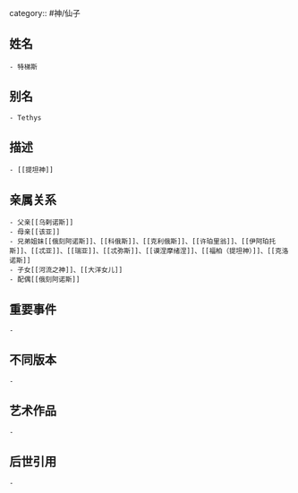 category:: #神/仙子
## 姓名
	- 特梯斯
## 别名
	- Tethys
## 描述
	- [[提坦神]]
## 亲属关系
	- 父亲[[乌剌诺斯]]
	- 母亲[[该亚]]
	- 兄弟姐妹[[俄刻阿诺斯]]、[[科俄斯]]、[[克利俄斯]]、[[许珀里翁]]、[[伊阿珀托斯]]、[[忒亚]]、[[瑞亚]]、[[忒弥斯]]、[[谟涅摩绪涅]]、[[福柏（提坦神）]]、[[克洛诺斯]]
	- 子女[[河流之神]]、[[大洋女儿]]
	- 配偶[[俄刻阿诺斯]]
## 重要事件
	-
## 不同版本
	-
## 艺术作品
	-
## 后世引用
	-
